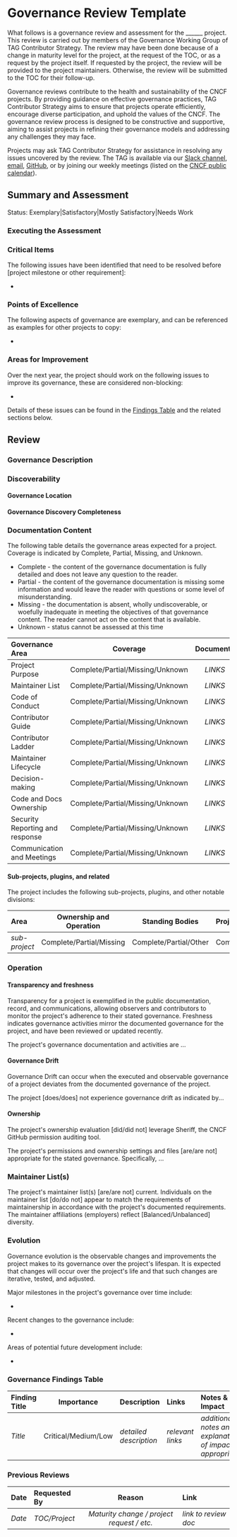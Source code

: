 # Governance Review Template

<!---
Instructions for governance reviewers:
- Pick the latest state of the governance document and use the same point-in-time reference (e.g. commit) for your assessment. If governance consists of multiple documents, make sure you use the same commit.
- Make sure all links in your report are permanent links (e.g. with commit hashes).
- To ensure consistency, use the same commits as links for multiple files within a single repository.
- You might need to have a project contact person or the TOC liaison for finding out some information about the project.
- It is recommended to start filling this template from the "Review" section. Once you fill everything there, go back to "Summary and Assessment" to summarize the content you wrote. 

--->

What follows is a governance review and assessment for the ______ project. This review is carried out by members of the Governance Working Group of TAG Contributor Strategy. The review may have been done because of a change in maturity level for the project, at the request of the TOC, or as a request by the project itself. If requested by the project, the review will be provided to the project maintainers. Otherwise, the review will be submitted to the TOC for their follow-up.

Governance reviews contribute to the health and sustainability of the CNCF projects. By providing guidance on effective governance practices, TAG Contributor Strategy aims to ensure that projects operate efficiently, encourage diverse participation, and uphold the values of the CNCF. The governance review process is designed to be constructive and supportive, aiming to assist projects in refining their governance models and addressing any challenges they may face.

Projects may ask TAG Contributor Strategy for assistance in resolving any issues uncovered by the review. The TAG is available via our [Slack channel](https://cloud-native.slack.com/archives/CT6CWS1JN), [email](https://lists.cncf.io/g/cncf-tag-contributor-strategy), [GitHub](https://github.com/cncf/tag-contributor-strategy), or by joining our weekly meetings (listed on the [CNCF public calendar](https://www.cncf.io/calendar/)).

## Summary and Assessment

<!--- Status summary:
Exemplary: project has an extraordinary level of governance development and implementation, and can be used as an example for other projects
Satisfactory: project has appropriate governance for its maturity level and is following that governance
Mostly Satisfactory: project has mostly appropriate governance, but needs to fix one or two things
Needs Work: project's governance is lacking and inadequate for its current level of maturity, and needs substantial work to overcome that

NOTE: Fill this part as a summary of your review. It is recommended to start from the "Review" section below in the template.
--->

Status: Exemplary|Satisfactory|Mostly Satisfactory|Needs Work

<!--- Short paragraph summarizing the general state of project governance. It should provide a final assessment status of one of the following: Satisfactory, Needs improvement, or Requires Attention. In the event the project governance requires attention, notify the TOC liaison for their awareness. --->

### Executing the Assessment

<!--- A brief description that details the timebox the assessment occurred and the individuals involved in the assessment. 

Make sure you use a snapshot of the governance documents for your assessment and note the commit hash of the snapshot here as a link.
--->

### Critical Items

The following issues have been identified that need to be resolved before [project milestone or other requirement]:
<!--- The items in the list should be summarized, have a prioritized ordering and are expected to be considered blockers to project advancement. For each item in this list, a corresponding detailed description should be placed in the Findings table. Note that which items are required depends on the project's maturity level.

Items in the "Governance Findings Table" at the bottom with "Critical" importance should be reported here.

If there are no critical items, do not delete the section but write that there are no critical items.
--->

*

### Points of Excellence

The following aspects of governance are exemplary, and can be referenced as examples for other projects to copy:
<!--- List of governance aspects where the project is exceeding expectations, or any novelty in their approach to governance. --->

*

### Areas for Improvement

Over the next year, the project should work on the following issues to improve its governance, these are considered non-blocking:
<!--- This is a summarized listing of longer term improvement areas for the project. These items are strongly encouraged but not required for the project's maturity level. Fully detailed descriptions are found in the Finding Table. Items listed here should be in priority ordering. Items in the "Governance Findings Table" at the bottom except the "Critical" importance should be reported here. -->

*

Details of these issues can be found in the [Findings Table](#Governance-Findings-Table) and the related sections below.

## Review

### Governance Description

<!--- Narrative describing the governance type of the project, some general information about its leadership, and the project's general status and maturity. If the project has any unusual aspects to its governance, describe them here.  Link to the project's existing documents where applicable. --->

### Discoverability

#### Governance Location

<!--- Where are governance documents located?  Primary repo, Community Repo, somewhere else? --->

#### Governance Discovery Completeness

<!--- How easy is it for potential contributors to find and read the governance documentation? Is it findable from the project web page? Are governance files named clearly, and interlinked across the projects repos to the primary? --->

### Documentation Content

<!--- Provide the commit of the file under evaluation as a point-in-time reference to this review. --->

The following table details the governance areas expected for a project. Coverage is indicated by Complete, Partial, Missing, and Unknown.
* Complete - the content of the governance documentation is fully detailed and does not leave any question to the reader.
* Partial - the content of the governance documentation is missing some information and would leave the reader with questions or some level of misunderstanding.
* Missing - the documentation is absent, wholly undiscoverable, or woefully inadequate in meeting the objectives of that governance content. The reader cannot act on the content that is available.
* Unknown - status cannot be assessed at this time

| Governance Area | Coverage | Documents | Finding Notes |
|:----------------|:--------:|:------:|:--------------|
| Project Purpose | Complete/Partial/Missing/Unknown | *LINKS* | |
| Maintainer List | Complete/Partial/Missing/Unknown | *LINKS* | |
| Code of Conduct | Complete/Partial/Missing/Unknown | *LINKS* | |
| Contributor Guide | Complete/Partial/Missing/Unknown | *LINKS* | |
| Contributor Ladder | Complete/Partial/Missing/Unknown | *LINKS* | |
| Maintainer Lifecycle | Complete/Partial/Missing/Unknown | *LINKS* | |
| Decision-making | Complete/Partial/Missing/Unknown | *LINKS* | |
| Code and Docs Ownership | Complete/Partial/Missing/Unknown | *LINKS* | |
| Security Reporting and response | Complete/Partial/Missing/Unknown | *LINKS* | |
| Communication and Meetings | Complete/Partial/Missing/Unknown | *LINKS* | |



#### Sub-projects, plugins, and related

<!--- If the project has subprojects, plugins, or other divisions define them here. For each, is ownership and operation of clearly described? Are any standing committees/teams fully described, including listing their members? Does it conform to, align, and is it within scope of the governance expectations of the project? --->

The project includes the following sub-projects, plugins, and other notable divisions:

| Area | Ownership and Operation | Standing Bodies | Project Alignment | Notes |
|:-----|:-----------------------:|:---------------:|:------------------|:---|
|*sub-project*| Complete/Partial/Missing | Complete/Partial/Other | Complete/Partial/Conflict | |

### Operation

<!--- Review the project repositories, issues, Pull Requests (PRs), documents, videos, and communications to determine answers to the following questions. In some cases, have chats or interviews with project members. --->

#### Transparency and freshness

<!--- Are governance activities transparent and monitorable? Are the governance documents up to date?  Do they accurately reflect current project participants, code and subproject status, etc? --->

Transparency for a project is exemplified in the public documentation, record, and communications, allowing observers and contributors to monitor the project's adherence to their stated governance. Freshness indicates governance activities mirror the documented governance for the project, and have been reviewed or updated recently.

The project's governance documentation and activities are ...

#### Governance Drift

<!---  Are the governance activities being carried out? Are community meetings (if any) happening? Are required elections and votes taking place? Are official communications channels accessible, staffed and responsive? Are they being used? Are questions and proposed updates/changes to governance (if any) being transparently discussed and addressed? -->

Governance Drift can occur when the executed and observable governance of a project deviates from the documented governance of the project.

The project [does/does] not experience governance drift as indicated by...

#### Ownership

<!--- Request that CNCF staff carry out an audit (via Sheriff) that the explicit governance of the project matches GitHub permissions. Check both that all listed maintainers, owners, and other leaders have the level of ownership or approvership that they are supposed to. Also check that there aren't individuals who have broad permissions that aren't explained by any official project role.  Not applicable for projects joining the CNCF. --->

The project's ownership evaluation [did/did not] leverage Sheriff, the CNCF GitHub permission auditing tool.

The project's permissions and ownership settings and files [are/are not] appropriate for the stated governance. Specifically, ...

### Maintainer List(s)

<!--- Check the list of CNCF-level Maintainers for the project. Answer the following question about the project's maintainers; Are they current? Are all of the people listed as Maintainers current & frequent contributors to the project, either code or non-code as required by the governance documents? What's the level of employer diversity in the current list of maintainers? Are employer affiliations listed in the maintainers list file? --->

The project's maintainer list(s) [are/are not] current. Individuals on the maintainer list [do/do not] appear to match the requirements of maintainership in accordance with the project's documented requirements. The maintainer affiliations (employers) reflect [Balanced/Unbalanced] diversity.

<!--- Note balance may be achieved through standing bodies, decision making, and other documentation. It should ensure no single entity can control the project's direction without informed consensus of other authorized parties. --->

### Evolution

<!--- How has the project's governance evolved over time?  Is the project steadily refining/advancing its governance as the project grows and resolves issues? --->

Governance evolution is the observable changes and improvements the project makes to its governance over the project's lifespan. It is expected that changes will occur over the project's life and that such changes are iterative, tested, and adjusted.

Major milestones in the project's governance over time include:

*

Recent changes to the governance include:

*

Areas of potential future development include:

*

### Governance Findings Table
<!--- Add additional rows as necessary. For each finding described above, it should also be included here with further detail. 

Should be reported in the "Critical Items" section:
- Critical

Should be reported as "Areas for Improvement"
- Medium/low: needs improvement

--->

| Finding Title | Importance | Description | Links | Notes & Impact |
|:------------- |:----------:|:------------|:------|:---------------|
| *Title* | Critical/Medium/Low | *detailed description* | *relevant links* | *additional notes and explanation of impact if appropriate* |

### Previous Reviews

| Date   | Requested By  |                   Reason                   | Link                 |
|:-------|:--------------|:------------------------------------------:|:---------------------|
| *Date* | *TOC/Project* | *Maturity change / project request / etc.* | *link to review doc* |
